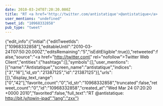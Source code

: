 ```yaml
---
date: 2010-03-24T07:20:20.000Z
title: "RT <a href='http://twitter.com/antistatique'>@antistatique</a>: http://bit.ly/towin-ipad″"
user_mentions: "undefined"
tweet_id: "10968332858"
pub_type: "tweet"
---
```

{"edit_info":{"initial":{"editTweetIds":["10968332858"],"editableUntil":"2010-03-24T07:50:20.000Z","editsRemaining":"5","isEditEligible":true}},"retweeted":false,"source":"<a href=\"http://twitter.com\" rel=\"nofollow\">Twitter Web Client</a>","entities":{"hashtags":[],"symbols":[],"user_mentions":[{"name":"Antistatique","screen_name":"antistatique","indices":["3","16"],"id_str":"21387125","id":"21387125"}],"urls":[]},"display_text_range":["0","42"],"favorite_count":"0","id_str":"10968332858","truncated":false,"retweet_count":"0","id":"10968332858","created_at":"Wed Mar 24 07:20:20 +0000 2010","favorited":false,"full_text":"RT @antistatique: http://bit.ly/towin-ipad","lang":"zxx"}
